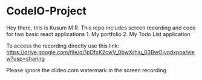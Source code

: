 # CodeIO-Project
Hey there, this is Kusum M R.
This repo includes screen recording and code for two basic react applications 1. My portfolio 2. My Todo List application

To access the recording directly use this link:
https://drive.google.com/file/d/1pDfxK2cwV_0bwXrhiu_03BwOiyqdxpoa/view?usp=sharing

Please ignore the clideo.com watermark in the screen recording
